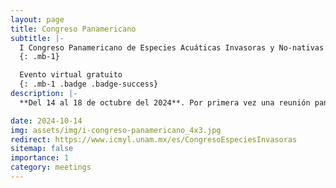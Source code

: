 ```yaml
---
layout: page
title: Congreso Panamericano
subtitle: |-
  I Congreso Panamericano de Especies Acuáticas Invasoras y No-nativas
  {: .mb-1}

  Evento virtual gratuito
  {: .mb-1 .badge .badge-success}
description: |-
  **Del 14 al 18 de octubre del 2024**. Por primera vez una reunión panamericana pretende acercar a los especialistas en invasiones biológicas para debatir sobre conceptos, aproximaciones, métodos y soluciones.

date: 2024-10-14
img: assets/img/i-congreso-panamericano_4x3.jpg
redirect: https://www.icmyl.unam.mx/es/CongresoEspeciesInvasoras
sitemap: false
importance: 1
category: meetings
---
```

